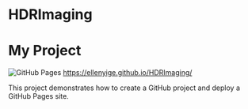 # HDRImaging

# My Project

![GitHub Pages](https://img.shields.io/badge/GitHub-Pages-blue) https://ellenyige.github.io/HDRImaging/

This project demonstrates how to create a GitHub project and deploy a GitHub Pages site.
